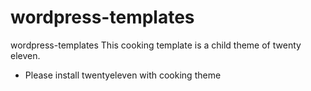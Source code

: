 wordpress-templates
===================

wordpress-templates
This cooking template is a child theme of twenty eleven.
* Please install twentyeleven with cooking theme
